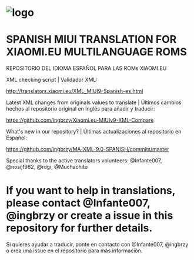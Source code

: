 # ![logo](https://i.imgur.com/btvipaY.png)

# SPANISH MIUI TRANSLATION FOR XIAOMI.EU MULTILANGUAGE ROMS
REPOSITORIO DEL IDIOMA ESPAÑOL PARA LAS ROMs XIAOMI.EU

XML checking script | Validador XML:

http://translators.xiaomi.eu/XML_MIUI9-Spanish-es.html

Latest XML changes from originals values to translate | Últimos cambios hechos al repositorio original en Inglés para añadir y traducir:

https://github.com/ingbrzy/Xiaomi.eu-MIUIv9-XML-Compare

What's new in our repository?  | Últimas actualizaciones al repositorio en Español:

https://github.com/ingbrzy/MA-XML-9.0-SPANISH/commits/master

Special thanks to the active translators volunteers:
@Infante007, @nosijf982, @rdgi, @Muchachito

# If you want to help in translations, please contact @Infante007, @ingbrzy or create a issue in this repository for further details.

Si quieres ayudar a traducir, ponte en contacto con @Infante007, @ingbrzy o crea una issue en el repositorio para más información.